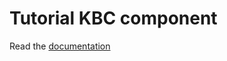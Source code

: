 # Tutorial KBC component

Read the [documentation](https://developers.keboola.com/extend/component/tutorial/)
